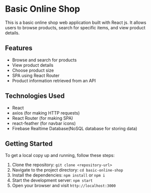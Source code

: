 # Basic Online Shop

This is a basic online shop web application built with React js. It allows users to browse products, search for specific items, and view product details.

## Features
- Browse and search for products
- View product details
- Choose product size
- SPA using React Router
- Product information retrieved from an API
## Technologies Used

- React
- axios (for making HTTP requests)
- React Router (for making SPA)
- react-feather (for navbar icons)
- Firebase Realtime Database(NoSQL database for storing data)

## Getting Started

To get a local copy up and running, follow these steps:

1. Clone the repository: `git clone <repository-url>`
2. Navigate to the project directory: `cd basic-online-shop`
3. Install the dependencies: `npm install` or `npm i`
4. Start the development server: `npm start`
5. Open your browser and visit `http://localhost:3000`